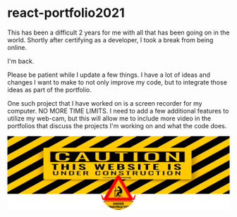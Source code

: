 # react-portfolio2021

This has been a difficult 2 years for me with all that has been going on in the world.
Shortly after certifying as a developer, I took a break from being online.

I'm back.

Please be patient while I update a few things. I have a lot of ideas and changes
I want to make to not only improve my code, but to integrate those ideas as part of the portfolio.

One such project that I have worked on is a screen recorder for my computer.
NO MORE TIME LIMITS.
I need to add a few additional features to utilize my web-cam, but this will allow me to include more video in the portfolios that discuss the projects I'm working on and what the code does.

![site-under-construstion](construction.png "check-back-later")